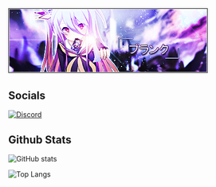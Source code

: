 ##
![Banner](https://raw.githubusercontent.com/sankaaku/sankaaku/main/banner.png)
##

## Socials
[![Discord](https://img.shields.io/static/v1?label=kaaku&message=Discord&color=blueviolet&style=for-the-badge&logo=discord)](https://discordapp.com/users/806363221480964128)

## Github Stats
![GitHub stats](https://github-readme-stats.vercel.app/api?username=sankaaku&count_private=true&show_icons=true&title_color=600050&text_color=760052&icon_color=3C0082&bg_color=15,1C003F,000000&hide_border=true&border_radius=10)

![Top Langs](https://github-readme-stats.vercel.app/api/top-langs/?username=sankaaku&layout=compact&title_color=600050&text_color=760052&bg_color=15,1C003F,000000&hide_border=true&border_radius=10)
